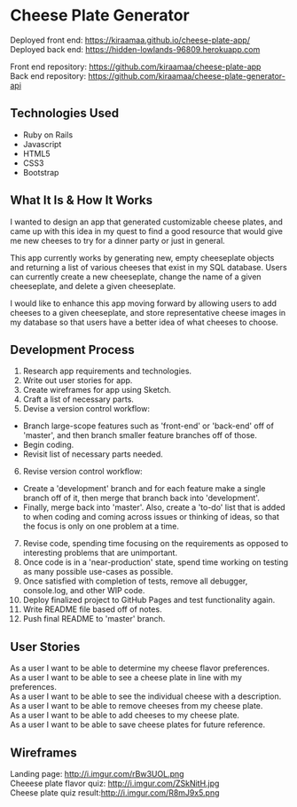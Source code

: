 # Cheese Plate Generator
Deployed front end: https://kiraamaa.github.io/cheese-plate-app/<br>
Deployed back end: https://hidden-lowlands-96809.herokuapp.com<br>

Front end repository: https://github.com/kiraamaa/cheese-plate-app<br>
Back end repository: https://github.com/kiraamaa/cheese-plate-generator-api

## Technologies Used

-   Ruby on Rails
-   Javascript
-   HTML5
-   CSS3
-   Bootstrap

## What It Is & How It Works

I wanted to design an app that generated customizable cheese plates, and came up with this idea in my quest to find a good resource that would give me new cheeses to try for a dinner party or just in general.

This app currently works by generating new, empty cheeseplate objects and returning a list of various cheeses that exist in my SQL database. Users can currently create a new cheeseplate, change the name of a given cheeseplate, and delete a given cheeseplate.

I would like to enhance this app moving forward by allowing users to add cheeses to a given cheeseplate, and store representative cheese images in my database so that users have a better idea of what cheeses to choose.

## Development Process

1. Research app requirements and technologies.
2. Write out user stories for app.
3. Create wireframes for app using Sketch.
4. Craft a list of necessary parts.
5. Devise a version control workflow:
  -   Branch large-scope features such as 'front-end' or 'back-end' off of 'master', and then branch smaller feature branches off of those.
  -   Begin coding.
  -   Revisit list of necessary parts needed.
6. Revise version control workflow:
  -   Create a 'development' branch and for each feature make a single branch off of it, then merge that branch back into 'development'.
  -   Finally, merge back into 'master'. Also, create a 'to-do' list that is added to when coding and coming across issues or thinking of ideas, so that the focus is only on one problem at a time.
7. Revise code, spending time focusing on the requirements as opposed to interesting problems that are unimportant.
8. Once code is in a 'near-production' state, spend time working on testing as many possible use-cases as possible.
9. Once satisfied with completion of tests, remove all debugger, console.log, and other WIP code.
10. Deploy finalized project to GitHub Pages and test functionality again.
11. Write README file based off of notes.
12. Push final README to 'master' branch.

## User Stories

As a user I want to be able to determine my cheese flavor preferences.<br>
As a user I want to be able to see a cheese plate in line with my preferences.<br>
As a user I want to be able to see the individual cheese with a description.<br>
As a user I want to be able to remove cheeses from my cheese plate.<br>
As a user I want to be able to add cheeses to my cheese plate.<br>
As a user I want to be able to save cheese plates for future reference.<br>

## Wireframes

Landing page: http://i.imgur.com/rBw3UOL.png<br>
Cheeese plate flavor quiz: http://i.imgur.com/ZSkNitH.jpg<br>
Cheese plate quiz result:http://i.imgur.com/R8mJ9x5.png<br>

